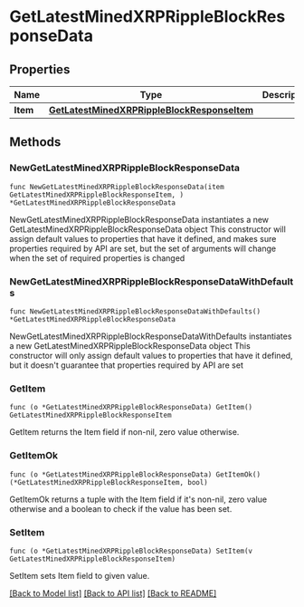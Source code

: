 # GetLatestMinedXRPRippleBlockResponseData

## Properties

Name | Type | Description | Notes
------------ | ------------- | ------------- | -------------
**Item** | [**GetLatestMinedXRPRippleBlockResponseItem**](GetLatestMinedXRPRippleBlockResponseItem.md) |  | 

## Methods

### NewGetLatestMinedXRPRippleBlockResponseData

`func NewGetLatestMinedXRPRippleBlockResponseData(item GetLatestMinedXRPRippleBlockResponseItem, ) *GetLatestMinedXRPRippleBlockResponseData`

NewGetLatestMinedXRPRippleBlockResponseData instantiates a new GetLatestMinedXRPRippleBlockResponseData object
This constructor will assign default values to properties that have it defined,
and makes sure properties required by API are set, but the set of arguments
will change when the set of required properties is changed

### NewGetLatestMinedXRPRippleBlockResponseDataWithDefaults

`func NewGetLatestMinedXRPRippleBlockResponseDataWithDefaults() *GetLatestMinedXRPRippleBlockResponseData`

NewGetLatestMinedXRPRippleBlockResponseDataWithDefaults instantiates a new GetLatestMinedXRPRippleBlockResponseData object
This constructor will only assign default values to properties that have it defined,
but it doesn't guarantee that properties required by API are set

### GetItem

`func (o *GetLatestMinedXRPRippleBlockResponseData) GetItem() GetLatestMinedXRPRippleBlockResponseItem`

GetItem returns the Item field if non-nil, zero value otherwise.

### GetItemOk

`func (o *GetLatestMinedXRPRippleBlockResponseData) GetItemOk() (*GetLatestMinedXRPRippleBlockResponseItem, bool)`

GetItemOk returns a tuple with the Item field if it's non-nil, zero value otherwise
and a boolean to check if the value has been set.

### SetItem

`func (o *GetLatestMinedXRPRippleBlockResponseData) SetItem(v GetLatestMinedXRPRippleBlockResponseItem)`

SetItem sets Item field to given value.



[[Back to Model list]](../README.md#documentation-for-models) [[Back to API list]](../README.md#documentation-for-api-endpoints) [[Back to README]](../README.md)



